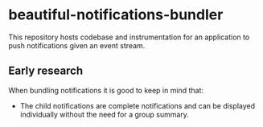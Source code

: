 # beautiful-notifications-bundler

This repository hosts codebase and instrumentation for an application to push notifications given an event stream.

## Early research

When bundling notifications it is good to keep in mind that:

* The child notifications are complete notifications and can be displayed individually without the need for a group summary.
